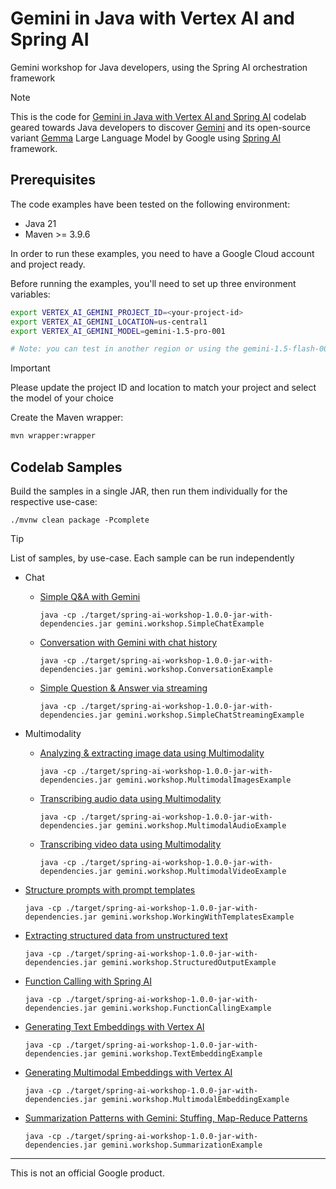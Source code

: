 # Gemini in Java with Vertex AI and Spring AI
Gemini workshop for Java developers, using the Spring AI orchestration framework

> [!NOTE]
> This is the code for [Gemini in Java with Vertex AI and Spring AI]()
> codelab geared towards Java developers to discover [Gemini](https://deepmind.google/technologies/gemini/)
> and its open-source variant [Gemma](https://ai.google.dev/gemma) Large Language Model by Google using [Spring AI](https://docs.spring.io/spring-ai/reference/index.html)
> framework.

## Prerequisites

The code examples have been tested on the following environment:

* Java 21
* Maven >= 3.9.6

In order to run these examples, you need to have a Google Cloud account and project ready.

Before running the examples, you'll need to set up three environment variables:

```bash
export VERTEX_AI_GEMINI_PROJECT_ID=<your-project-id>
export VERTEX_AI_GEMINI_LOCATION=us-central1
export VERTEX_AI_GEMINI_MODEL=gemini-1.5-pro-001

# Note: you can test in another region or using the gemini-1.5-flash-001 model
```

> [!IMPORTANT]
> Please update the project ID and location to match your project and select the model of your choice

Create the Maven wrapper:

```bash
mvn wrapper:wrapper
```

## Codelab Samples

Build the samples in a single JAR, then run them individually for the respective use-case:
```shell
./mvnw clean package -Pcomplete
```

> [!TIP]
> List of samples, by use-case. Each sample can be run independently

* Chat
  * [Simple Q&A with Gemini](src/main/java/gemini/workshop/SimpleChatExample.java)
      ```shell
      java -cp ./target/spring-ai-workshop-1.0.0-jar-with-dependencies.jar gemini.workshop.SimpleChatExample
      ```

  * [Conversation with Gemini with chat history](src/main/java/gemini/workshop/ConversationExample.java)
      ```shell
      java -cp ./target/spring-ai-workshop-1.0.0-jar-with-dependencies.jar gemini.workshop.ConversationExample
      ```

  * [Simple Question & Answer via streaming](src/main/java/gemini/workshop/SimpleChatStreamingExample.java)
      ```shell
      java -cp ./target/spring-ai-workshop-1.0.0-jar-with-dependencies.jar gemini.workshop.SimpleChatStreamingExample
      ```

* Multimodality
  * [Analyzing & extracting image data using Multimodality](src/main/java/gemini/workshop/MultimodalImagesExample.java)
      ```shell
      java -cp ./target/spring-ai-workshop-1.0.0-jar-with-dependencies.jar gemini.workshop.MultimodalImagesExample
      ```

  * [Transcribing audio data using Multimodality](src/main/java/gemini/workshop/MultimodalAudioExample.java)
      ```shell
      java -cp ./target/spring-ai-workshop-1.0.0-jar-with-dependencies.jar gemini.workshop.MultimodalAudioExample
      ```

  * [Transcribing video data using Multimodality](src/main/java/gemini/workshop/MultimodalVideoExample.java)
      ```shell
      java -cp ./target/spring-ai-workshop-1.0.0-jar-with-dependencies.jar gemini.workshop.MultimodalVideoExample
      ```

* [Structure prompts with prompt templates](src/main/java/gemini/workshop/WorkingWithTemplatesExample.java)
    ```shell
    java -cp ./target/spring-ai-workshop-1.0.0-jar-with-dependencies.jar gemini.workshop.WorkingWithTemplatesExample
    ```

* [Extracting structured data from unstructured text](src/main/java/gemini/workshop/StructuredOutputExample.java)
    ```shell
    java -cp ./target/spring-ai-workshop-1.0.0-jar-with-dependencies.jar gemini.workshop.StructuredOutputExample
    ```

* [Function Calling with Spring AI](src/main/java/gemini/workshop/FunctionCallingExample.java)
    ```shell
    java -cp ./target/spring-ai-workshop-1.0.0-jar-with-dependencies.jar gemini.workshop.FunctionCallingExample
    ```

* [Generating Text Embeddings with Vertex AI](src/main/java/gemini/workshop/TextEmbeddingExample.java)
    ```shell
    java -cp ./target/spring-ai-workshop-1.0.0-jar-with-dependencies.jar gemini.workshop.TextEmbeddingExample
    ```

* [Generating Multimodal Embeddings with Vertex AI](src/main/java/gemini/workshop/MultimodalEmbeddingExample.java)
    ```shell
    java -cp ./target/spring-ai-workshop-1.0.0-jar-with-dependencies.jar gemini.workshop.MultimodalEmbeddingExample
    ```

* [Summarization Patterns with Gemini: Stuffing, Map-Reduce Patterns](src/main/java/gemini/workshop/SummarizationExample.java)
  ```shell
  java -cp ./target/spring-ai-workshop-1.0.0-jar-with-dependencies.jar gemini.workshop.SummarizationExample
  ```


--------
This is not an official Google product.
